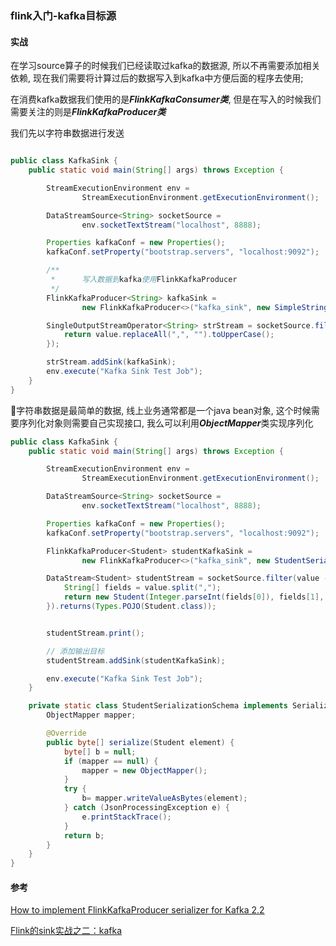 ### flink入门-kafka目标源

#### 实战
在学习source算子的时候我们已经读取过kafka的数据源, 所以不再需要添加相关依赖, 现在我们需要将计算过后的数据写入到kafka中方便后面的程序去使用;

在消费kafka数据我们使用的是***FlinkKafkaConsumer类***, 但是在写入的时候我们需要关注的则是***FlinkKafkaProducer类***

我们先以字符串数据进行发送
```java

public class KafkaSink {
    public static void main(String[] args) throws Exception {

        StreamExecutionEnvironment env =
                StreamExecutionEnvironment.getExecutionEnvironment();

        DataStreamSource<String> socketSource =
                env.socketTextStream("localhost", 8888);

        Properties kafkaConf = new Properties();
        kafkaConf.setProperty("bootstrap.servers", "localhost:9092");

        /**
         *      写入数据到kafka使用FlinkKafkaProducer
         */
        FlinkKafkaProducer<String> kafkaSink =
                new FlinkKafkaProducer<>("kafka_sink", new SimpleStringSchema(), kafkaConf);

        SingleOutputStreamOperator<String> strStream = socketSource.filter(value -> value != null && value.length() > 0).map(value -> {
            return value.replaceAll(",", "").toUpperCase();
        });

        strStream.addSink(kafkaSink);
        env.execute("Kafka Sink Test Job");
    }
}
```

字符串数据是最简单的数据, 线上业务通常都是一个java bean对象, 这个时候需要序列化对象则需要自己实现接口, 我么可以利用***ObjectMapper***类实现序列化

```java
public class KafkaSink {
    public static void main(String[] args) throws Exception {

        StreamExecutionEnvironment env =
                StreamExecutionEnvironment.getExecutionEnvironment();

        DataStreamSource<String> socketSource =
                env.socketTextStream("localhost", 8888);

        Properties kafkaConf = new Properties();
        kafkaConf.setProperty("bootstrap.servers", "localhost:9092");

        FlinkKafkaProducer<Student> studentKafkaSink =
                new FlinkKafkaProducer<>("kafka_sink", new StudentSerializationSchema(), kafkaConf);

        DataStream<Student> studentStream = socketSource.filter(value -> value != null && value.length() > 0).map(value -> {
            String[] fields = value.split(",");
            return new Student(Integer.parseInt(fields[0]), fields[1], Double.parseDouble(fields[2]));
        }).returns(Types.POJO(Student.class));


        studentStream.print();

        // 添加输出目标
        studentStream.addSink(studentKafkaSink);

        env.execute("Kafka Sink Test Job");
    }

    private static class StudentSerializationSchema implements SerializationSchema<Student> {
        ObjectMapper mapper;

        @Override
        public byte[] serialize(Student element) {
            byte[] b = null;
            if (mapper == null) {
                mapper = new ObjectMapper();
            }
            try {
                b= mapper.writeValueAsBytes(element);
            } catch (JsonProcessingException e) {
                e.printStackTrace();
            }
            return b;
        }
    }
}
```

#### 参考
[How to implement FlinkKafkaProducer serializer for Kafka 2.2](https://stackoverflow.com/questions/58644549/how-to-implement-flinkkafkaproducer-serializer-for-kafka-2-2)

[Flink的sink实战之二：kafka](https://blog.csdn.net/boling_cavalry/article/details/105598224)
